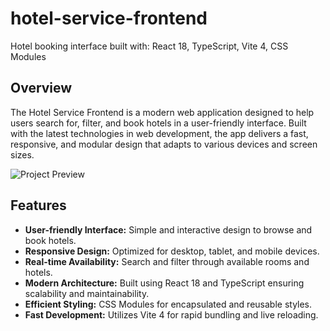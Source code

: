 # hotel-service-frontend
 Hotel booking interface built with: React 18, TypeScript, Vite 4, CSS Modules
## Overview

The Hotel Service Frontend is a modern web application designed to help users search for, filter, and book hotels in a user-friendly interface. Built with the latest technologies in web development, the app delivers a fast, responsive, and modular design that adapts to various devices and screen sizes.



![Project Preview](https://res.cloudinary.com/dlsmxoyd9/image/upload/v1747389326/your_image_name.png)



## Features

- **User-friendly Interface:** Simple and interactive design to browse and book hotels.
- **Responsive Design:** Optimized for desktop, tablet, and mobile devices.
- **Real-time Availability:** Search and filter through available rooms and hotels.
- **Modern Architecture:** Built using React 18 and TypeScript ensuring scalability and maintainability.
- **Efficient Styling:** CSS Modules for encapsulated and reusable styles.
- **Fast Development:** Utilizes Vite 4 for rapid bundling and live reloading.
